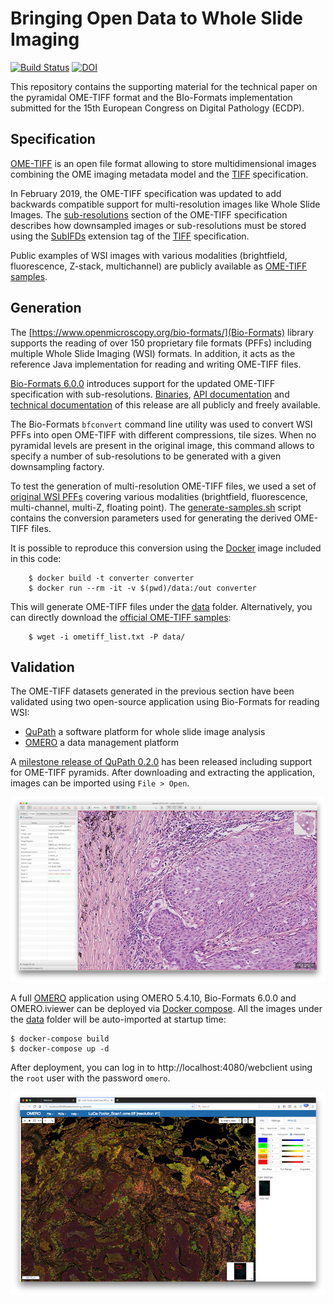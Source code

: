 # Bringing Open Data to Whole Slide Imaging

[![Build Status](https://travis-ci.org/ome/ecdp2019-publication.svg)](https://travis-ci.org/ome/ecdp2019-publication)
[![DOI](https://zenodo.org/badge/174513696.svg)](https://zenodo.org/badge/latestdoi/174513696)

This repository contains the supporting material for the technical paper on
the pyramidal OME-TIFF format and the BIo-Formats implementation submitted for
the 15th European Congress on Digital Pathology (ECDP).

## Specification

[OME-TIFF](https://docs.openmicroscopy.org/latest/ome-model/ome-tiff/) is an
open file format allowing to store multidimensional images combining the
OME imaging metadata model and the 
[TIFF](https://www.adobe.io/open/standards/TIFF.html) specification.

In February 2019, the OME-TIFF specification was updated to add backwards
compatible support for multi-resolution images like Whole Slide Images. The
[sub-resolutions](https://docs.openmicroscopy.org/latest/ome-model/ome-tiff/data.html#sub-resolutions)
section of the OME-TIFF specification describes how downsampled images or
sub-resolutions must be stored using the
[SubIFDs](https://www.awaresystems.be/imaging/tiff/tifftags/subifds.html)
extension tag of the [TIFF](https://www.adobe.io/open/standards/TIFF.html)
specification.

Public examples of WSI images with various modalities (brightfield,
fluorescence, Z-stack, multichannel) are publicly available as
[OME-TIFF samples](https://docs.openmicroscopy.org/latest/ome-model/ome-tiff/data.html#sub-resolutions).

## Generation

The [https://www.openmicroscopy.org/bio-formats/](Bio-Formats) library supports
the reading of over 150 proprietary file formats (PFFs) including multiple 
Whole Slide Imaging (WSI) formats. In addition, it acts as the reference Java
implementation for reading and writing OME-TIFF files.

[Bio-Formats 6.0.0](https://www.openmicroscopy.org/2019/02/18/bio-formats-6-0-0.html)
introduces support for the updated OME-TIFF specification with
sub-resolutions.
[Binaries](https://downloads.openmicroscopy.org/bio-formats/6.0.0/),
[API documentation](https://downloads.openmicroscopy.org/bio-formats/6.0.0/api/)
and [technical documentation](https://docs.openmicroscopy.org/bio-formats/6.0.0/)
of this release are all publicly and freely available.

The Bio-Formats `bfconvert` command line utility was used to convert
WSI PFFs into open OME-TIFF with different compressions, tile sizes. When
no pyramidal levels are present in the original image, this command allows
to specify a number of sub-resolutions to be generated with a given
downsampling factory.

To test the generation of multi-resolution OME-TIFF files, we used a set of
[original WSI PFFs](converter/sample_sources.txt) covering various modalities
(brightfield, fluorescence, multi-channel, multi-Z, floating point). The
[generate-samples.sh](generate-samples.sh) script contains the conversion
parameters used for generating the derived OME-TIFF files.

It is possible to reproduce this conversion using the [Docker](converter/Dockerfile) image included in this code:

        $ docker build -t converter converter
        $ docker run --rm -it -v $(pwd)/data:/out converter

This will generate OME-TIFF files under the [data](data) folder.
Alternatively, you can directly download the
[official OME-TIFF samples](ometiff_list.txt):

        $ wget -i ometiff_list.txt -P data/
## Validation

The OME-TIFF datasets generated in the previous section have been validated
using two open-source application using Bio-Formats for reading WSI:

- [QuPath](https://qupath.github.io) a software platform for whole slide image analysis
- [OMERO](https://www.openmicroscopy.org/omero) a data management platform

A [milestone release of QuPath 0.2.0](https://github.com/qupath/qupath/releases/tag/v0.2.0-m1)
has been released including support for OME-TIFF pyramids. After downloading
and extracting the application, images can be imported using `File > Open`.

![QuPath 0.2.0-m1](assets/QuPath.png)

A full [OMERO](https://www.openmicroscopy.org/omero) application using OMERO 5.4.10, Bio-Formats 6.0.0 and OMERO.iviewer can be deployed via
[Docker compose](https://docs.docker.com/compose/). All the images under
the [data](data) folder will be auto-imported at startup time:

    $ docker-compose build
    $ docker-compose up -d

After deployment, you can log in to http://localhost:4080/webclient using the
`root` user with the password `omero`.

![OMERO](assets/OMERO.png)
